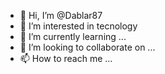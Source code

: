 - 👋 Hi, I’m @Dablar87
- 👀 I’m interested in tecnology
- 🌱 I’m currently learning ...
- 💞️ I’m looking to collaborate on ...
- 📫 How to reach me ...

<!---
Dablar87/Dablar87 is a ✨ special ✨ repository because its `README.md` (this file) appears on your GitHub profile.
You can click the Preview link to take a look at your changes.
--->
